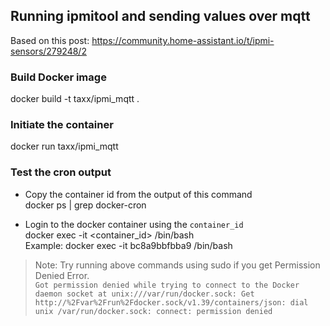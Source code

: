 ## Running ipmitool and sending values over mqtt 

Based on this post:
https://community.home-assistant.io/t/ipmi-sensors/279248/2

### Build Docker image
docker build -t taxx/ipmi_mqtt .

### Initiate the container
docker run taxx/ipmi_mqtt

### Test the cron output

- Copy the container id from the output of this command  
docker ps | grep docker-cron

- Login to the docker container using the `container_id`  
docker exec -it <container_id> /bin/bash  
Example: docker exec -it bc8a9bbfbba9 /bin/bash

>Note: Try running above commands using sudo if you get Permission Denied Error.  
`Got permission denied while trying to connect to the Docker daemon socket at unix:///var/run/docker.sock: Get http://%2Fvar%2Frun%2Fdocker.sock/v1.39/containers/json: dial unix /var/run/docker.sock: connect: permission denied`
